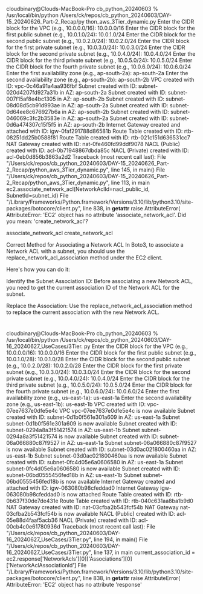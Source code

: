 cloudbinary@Clouds-MacBook-Pro cb_python_20240603 % /usr/local/bin/python /Users/ck/repos/cb_python_20240603/DAY-15_20240626_Part-2_Recap/py
thon_aws_3Tier_dynamic.py
Enter the CIDR block for the VPC (e.g., 10.0.0.0/16): 10.0.0.0/16
Enter the CIDR block for the first public subnet (e.g., 10.0.1.0/24): 10.0.1.0/24
Enter the CIDR block for the second public subnet (e.g., 10.0.2.0/24): 10.0.2.0/24
Enter the CIDR block for the first private subnet (e.g., 10.0.3.0/24): 10.0.3.0/24
Enter the CIDR block for the second private subnet (e.g., 10.0.4.0/24): 10.0.4.0/24
Enter the CIDR block for the third private subnet (e.g., 10.0.5.0/24): 10.0.5.0/24
Enter the CIDR block for the fourth private subnet (e.g., 10.0.6.0/24): 10.0.6.0/24
Enter the first availability zone (e.g., ap-south-2a): ap-south-2a
Enter the second availability zone (e.g., ap-south-2b): ap-south-2b
VPC created with ID: vpc-0c46a91a4aa936fbf
Subnet created with ID: subnet-020d4207fd927a31b in AZ: ap-south-2a
Subnet created with ID: subnet-007f15af8e4bc1305 in AZ: ap-south-2b
Subnet created with ID: subnet-08d08d5cb91d993ae in AZ: ap-south-2a
Subnet created with ID: subnet-0d64ee8c676927b6a in AZ: ap-south-2b
Subnet created with ID: subnet-046069c3fc2b3583e in AZ: ap-south-2a
Subnet created with ID: subnet-0d6a474307c15f5f5 in AZ: ap-south-2b
Internet Gateway created and attached with ID: igw-0faf291788d86581b
Route Table created with ID: rtb-08251dd25b0588f81
Route Table created with ID: rtb-021c151d636531cc7
NAT Gateway created with ID: nat-0fe460fd99ddf9078
NACL (Public) created with ID: acl-0b71948867dbda85c
NACL (Private) created with ID: acl-0eb0d856b3863a2d2
Traceback (most recent call last):
  File "/Users/ck/repos/cb_python_20240603/DAY-15_20240626_Part-2_Recap/python_aws_3Tier_dynamic.py", line 145, in <module>
    main()
  File "/Users/ck/repos/cb_python_20240603/DAY-15_20240626_Part-2_Recap/python_aws_3Tier_dynamic.py", line 113, in main
    ec2.associate_network_acl(NetworkAclId=nacl_public_id, SubnetId=subnet_id)
  File "/Library/Frameworks/Python.framework/Versions/3.10/lib/python3.10/site-packages/botocore/client.py", line 838, in __getattr__
    raise AttributeError(
AttributeError: 'EC2' object has no attribute 'associate_network_acl'. Did you mean: 'create_network_acl'?

associate_network_acl 
create_network_acl


Correct Method for Associating a Network ACL
In Boto3, to associate a Network ACL with a subnet, you should use the replace_network_acl_association method under the EC2 client.

Here's how you can do it:

Identify the Subnet Association ID: Before associating a new Network ACL, you need to get the current association ID of the Network ACL for the subnet.

Replace the Association: Use the replace_network_acl_association method to replace the current association with the new Network ACL.



# 

cloudbinary@Clouds-MacBook-Pro cb_python_20240603 % /usr/local/bin/python /Users/ck/repos/cb_python_20240603/DAY-16_20240627_UseCases/3Tier.
py
Enter the CIDR block for the VPC (e.g., 10.0.0.0/16): 10.0.0.0/16
Enter the CIDR block for the first public subnet (e.g., 10.0.1.0/28): 10.0.1.0/28
Enter the CIDR block for the second public subnet (e.g., 10.0.2.0/28): 10.0.2.0/28
Enter the CIDR block for the first private subnet (e.g., 10.0.3.0/24): 10.0.3.0/24
Enter the CIDR block for the second private subnet (e.g., 10.0.4.0/24): 10.0.4.0/24
Enter the CIDR block for the third private subnet (e.g., 10.0.5.0/24): 10.0.5.0/24
Enter the CIDR block for the fourth private subnet (e.g., 10.0.6.0/24): 10.0.6.0/24
Enter the first availability zone (e.g., us-east-1a): us-east-1a
Enter the second availability zone (e.g., us-east-1b): us-east-1b
VPC created with ID: vpc-07ee7637e0dfe5e4c
VPC vpc-07ee7637e0dfe5e4c is now available
Subnet created with ID: subnet-0d1b0f561e301a609 in AZ: us-east-1a
Subnet subnet-0d1b0f561e301a609 is now available
Subnet created with ID: subnet-0294a8a3f51421574 in AZ: us-east-1b
Subnet subnet-0294a8a3f51421574 is now available
Subnet created with ID: subnet-06a066880c87f9527 in AZ: us-east-1a
Subnet subnet-06a066880c87f9527 is now available
Subnet created with ID: subnet-03d0ac021800460aa in AZ: us-east-1b
Subnet subnet-03d0ac021800460aa is now available
Subnet created with ID: subnet-0fc4d05e6a0606580 in AZ: us-east-1a
Subnet subnet-0fc4d05e6a0606580 is now available
Subnet created with ID: subnet-06bd0555456fed18b in AZ: us-east-1b
Subnet subnet-06bd0555456fed18b is now available
Internet Gateway created and attached with ID: igw-063080b98cfeddad0
Internet Gateway igw-063080b98cfeddad0 is now attached
Route Table created with ID: rtb-0b637f30de7de431e
Route Table created with ID: rtb-040c631aa8ba1b9d0
NAT Gateway created with ID: nat-03cfba2b543fcf54b
NAT Gateway nat-03cfba2b543fcf54b is now available
NACL (Public) created with ID: acl-05e88d4faaf5acb36
NACL (Private) created with ID: acl-00cb4c0e61780936d
Traceback (most recent call last):
  File "/Users/ck/repos/cb_python_20240603/DAY-16_20240627_UseCases/3Tier.py", line 194, in <module>
    main()
  File "/Users/ck/repos/cb_python_20240603/DAY-16_20240627_UseCases/3Tier.py", line 137, in main
    current_association_id = ec2.response['NetworkAcls'][0]['Associations'][0]['NetworkAclAssociationId']
  File "/Library/Frameworks/Python.framework/Versions/3.10/lib/python3.10/site-packages/botocore/client.py", line 838, in __getattr__
    raise AttributeError(
AttributeError: 'EC2' object has no attribute 'response'

